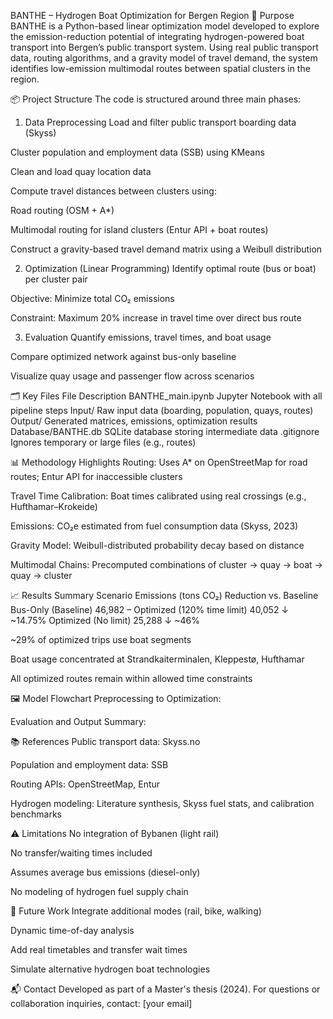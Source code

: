BANTHE – Hydrogen Boat Optimization for Bergen Region
🚀 Purpose
BANTHE is a Python-based linear optimization model developed to explore the emission-reduction potential of integrating hydrogen-powered boat transport into Bergen’s public transport system. Using real public transport data, routing algorithms, and a gravity model of travel demand, the system identifies low-emission multimodal routes between spatial clusters in the region.

📦 Project Structure
The code is structured around three main phases:

1. Data Preprocessing
Load and filter public transport boarding data (Skyss)

Cluster population and employment data (SSB) using KMeans

Clean and load quay location data

Compute travel distances between clusters using:

Road routing (OSM + A*)

Multimodal routing for island clusters (Entur API + boat routes)

Construct a gravity-based travel demand matrix using a Weibull distribution

2. Optimization (Linear Programming)
Identify optimal route (bus or boat) per cluster pair

Objective: Minimize total CO₂ emissions

Constraint: Maximum 20% increase in travel time over direct bus route

3. Evaluation
Quantify emissions, travel times, and boat usage

Compare optimized network against bus-only baseline

Visualize quay usage and passenger flow across scenarios

🗂️ Key Files
File	Description
BANTHE_main.ipynb	Jupyter Notebook with all pipeline steps
Input/	Raw input data (boarding, population, quays, routes)
Output/	Generated matrices, emissions, optimization results
Database/BANTHE.db	SQLite database storing intermediate data
.gitignore	Ignores temporary or large files (e.g., routes)

📊 Methodology Highlights
Routing: Uses A* on OpenStreetMap for road routes; Entur API for inaccessible clusters

Travel Time Calibration: Boat times calibrated using real crossings (e.g., Hufthamar–Krokeide)

Emissions: CO₂e estimated from fuel consumption data (Skyss, 2023)

Gravity Model: Weibull-distributed probability decay based on distance

Multimodal Chains: Precomputed combinations of cluster → quay → boat → quay → cluster

📈 Results Summary
Scenario	Emissions (tons CO₂)	Reduction vs. Baseline
Bus-Only (Baseline)	46,982	–
Optimized (120% time limit)	40,052	↓ ~14.75%
Optimized (No limit)	25,288	↓ ~46%

~29% of optimized trips use boat segments

Boat usage concentrated at Strandkaiterminalen, Kleppestø, Hufthamar

All optimized routes remain within allowed time constraints

🖼️ Model Flowchart
Preprocessing to Optimization:

Evaluation and Output Summary:

📚 References
Public transport data: Skyss.no

Population and employment data: SSB

Routing APIs: OpenStreetMap, Entur

Hydrogen modeling: Literature synthesis, Skyss fuel stats, and calibration benchmarks

⚠️ Limitations
No integration of Bybanen (light rail)

No transfer/waiting times included

Assumes average bus emissions (diesel-only)

No modeling of hydrogen fuel supply chain

🔄 Future Work
Integrate additional modes (rail, bike, walking)

Dynamic time-of-day analysis

Add real timetables and transfer wait times

Simulate alternative hydrogen boat technologies

📬 Contact
Developed as part of a Master's thesis (2024). For questions or collaboration inquiries, contact: [your email]

